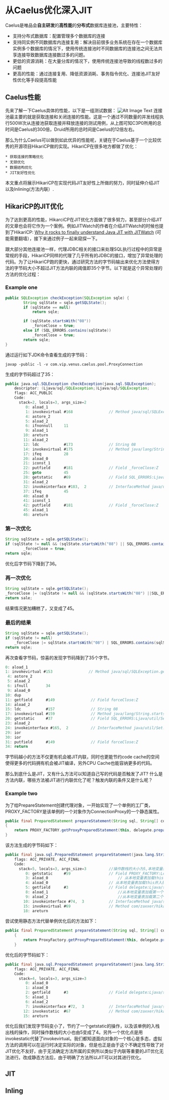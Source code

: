 # 从Caelus优化深入JIT
Caelus是唯品会**自主研发**的**高性能**的**分布式**数据库连接池，主要特性：

* 支持分布式数据库：配置管理多个数据库的连接
* 支持同实例不同数据库内连接复用：解决目前很多业务系统在存在一个数据库实例多个数据库的情况下，使用传统连接池时不同数据库的连接池之间无法共享连接导致数据库连接数过多的问题。
* 更低的资源消耗：在大量分库的情况下，使用传统连接池导致的线程数过多的问题
* 更高的性能：通过连接复用、降低资源消耗、事务指令优化、连接池JIT友好性优化等手段提高性能

## Caelus性能
先来了解一下Caelus具体的性能，以下是一组测试数据：
![Alt Image Text](caelus.jpg "Caelus Performance")
连接池最主要的就是获取连接和关闭连接的性能。这是一个通过不同数量的并发线程执行500W次从连接池获取连接并释放连接的测试用例，从上图可知C3P0所用的总时间是Caelus的300倍，Druid所用的总时间是Caelus的12倍左右。

那么为什么Caelus可以做到如此优异的性能呢，关键在于Caelus基于一个比较优秀的开源项目HikariCP做的实现。HikariCP在很多地方都做了优化：  

	* 获取连接的策略优化
	* 无锁优化
	* 数据结构优化
	* JIT友好性优化

本文重点将展示HikariCP在实现代码JIT友好性上所做的努力，同时延伸介绍JIT以及Inlining(方法内联）.

## HikariCP的JIT优化
为了达到更高的性能，HikarciCP在JIT优化方面做了很多努力，甚至部分介绍JIT的文章也会将它作为一个案例。例如JITWatch的作者在介绍JITWatch的时候也提到了HikariCP: [Why it rocks to finally understand Java JIT with JITWatch](http://zeroturnaround.com/rebellabs/why-it-rocks-to-finally-understand-java-jit-with-jitwatch/) (可能需要翻墙），接下来通过例子一起来窥探一下。

跟大部分其他连接池一样，代理JDBC相关的接口来处理SQL执行过程中的异常是常规的手段，HikariCP同样的代理了几乎所有的JDBC的接口，增加了异常处理的代码。为了让HikariCP跑的更快，通过研究方法的字节码输出来优化方法使得方法的字节码大小不超过JIT方法内联的阈值即35个字节。以下就是这个异常处理的方法的优化过程：

### Example one

```java
public SQLException checkException(SQLException sqle) {
        String sqlState = sqle.getSQLState();
        if (sqlState == null)
            return sqle;

        if (sqlState.startsWith("08"))
            _forceClose = true;
        else if (SQL_ERRORS.contains(sqlState))
            _forceClose = true;
        return sqle;
}
```
通过运行如下JDK命令查看生成的字节码：

```shell
javap -public -l -v com.vip.venus.caelus.pool.ProxyConnection    
```
生成的字节码超过了35：

```java
public java.sql.SQLException checkException(java.sql.SQLException);
    descriptor: (Ljava/sql/SQLException;)Ljava/sql/SQLException;
    flags: ACC_PUBLIC
    Code:
      stack=2, locals=3, args_size=2
         0: aload_1
         1: invokevirtual #168                // Method java/sql/SQLException.getSQLState:()Ljava/lang/String;
         4: astore_2
         5: aload_2
         6: ifnonnull     11
         9: aload_1
        10: areturn
        11: aload_2
        12: ldc           #173                // String 08
        14: invokevirtual #175                // Method java/lang/String.startsWith:(Ljava/lang/String;)Z
        17: ifeq          28
        20: aload_0
        21: iconst_1
        22: putfield      #181                // Field _forceClose:Z
        25: goto          45
        28: getstatic     #69                 // Field SQL_ERRORS:Ljava/util/Set;
        31: aload_2
        32: invokeinterface #183,  2          // InterfaceMethod java/util/Set.contains:(Ljava/lang/Object;)Z
        37: ifeq          45
        40: aload_0
        41: iconst_1
        42: putfield      #181                // Field _forceClose:Z
        45: aload_1
        46: areturn
```

### 第一次优化

```java
String sqlState = sqle.getSQLState();
if (sqlState != null && (sqlState.startsWith("08") || SQL_ERRORS.contains(sqlState)))
        _forceClose = true;
return sqle;
```
优化后字节码下降到了36。

### 再一次优化

```java
String sqlState = sqle.getSQLState();
_forceClose |= (sqlState != null && (sqlState.startsWith("08") ||SQL_ERRORS.contains(sqlState)));
return sale;
```
结果情况更加糟糕了，又变成了45。

### 最后的结果

```java
String sqlState = sqle.getSQLState();
if (sqlState != null)
    _forceClose |= sqlState.startsWith("08") | SQL_ERRORS.contains(sqlState);
return sqle;
```
再次查看字节码，惊喜的发现字节码降到了35个字节。

```java
0: aload_1
1: invokevirtual #153                // Method java/sql/SQLException.getSQLState:()Ljava/lang/String;
 4: astore_2
 5: aload_2
 6: ifnull        34
 9: aload_0
10: dup
11: getfield      #149                // Field forceClose:Z
14: aload_2
15: ldc           #157                // String 08
17: invokevirtual #159                // Method java/lang/String.startsWith:(Ljava/lang/String;)Z
20: getstatic     #37                 // Field SQL_ERRORS:Ljava/util/Set;
23: aload_2
24: invokeinterface #165,  2          // InterfaceMethod java/util/Set.contains:(Ljava/lang/Object;)Z
29: ior
30: ior
31: putfield      #149                // Field forceClose:Z
34: return
```

字节码越小的方法不仅更有机会被JIT内联，同时也更能节约code cache的空间使得更多的代码拥有机会被JIT编译，另外CPU Cache也能容纳更多的代码。

那么到底什么是JIT，又有什么方法可以知道自己写的代码是否触发了JIT? 什么是方法内联，哪些方法被JIT进行内联优化了呢？触发内联的条件又是什么呢？

### Example two
为了给PrepareStatement创建代理对象，一开始实现了一个单例的工厂类，PROXY_FACTORY是该单例的一个对象作为ConnectionProxy的一个静态属性。

```java
public final PreparedStatement prepareStatement(String sql, String[] columnNames) throws SQLException
{
    return PROXY_FACTORY.getProxyPreparedStatement(this, delegate.prepareStatement(sql, columnNames));
}
```
该方法生成的字节码如下：

```java
public final java.sql.PreparedStatement prepareStatement(java.lang.String, java.lang.String[]) throws java.sql.SQLException;
    flags: ACC_PRIVATE, ACC_FINAL
    Code:
      stack=5, locals=3, args_size=3          //操作数栈的大小为5,本地变量表为3，参数数量为3(this为实例方法的隐参）
         0: getstatic     #59                 // Field PROXY_FACTORY:Lcom/zaxxer/hikari/proxy/ProxyFactory;获取静态变量并入操作数栈
         3: aload_0							      // 从本地变量表加载this并入操作数栈
         4: aload_0                           // 从本地变量表加载this并入操作数栈
         5: getfield      #3                  // Field delegate:Ljava/sql/Connection;
         8: aload_1							      //从本地变量表加载第一个参数并入操作数栈
         9: aload_2							      //从本地变量表加载第二个参数并入操作数栈
        10: invokeinterface #74,  3           // InterfaceMethod java/sql/Connection.prepareStatement:(Ljava/lang/String;[Ljava/lang/String;)Ljava/sql/PreparedStatement;
        15: invokevirtual #69                 // Method com/zaxxer/hikari/proxy/ProxyFactory.getProxyPreparedStatement:(Lcom/zaxxer/hikari/proxy/ConnectionProxy;Ljava/sql/PreparedStatement;)Ljava/sql/PreparedStatement;
        18: areturn
```
尝试使用静态方法代替单例优化后的方法如下：

```java
public final PreparedStatement prepareStatement(String sql, String[] columnNames) throws SQLException
    {
        return ProxyFactory.getProxyPreparedStatement(this, delegate.prepareStatement(sql, columnNames));
    }
```
优化后的字节码如下：

```java
public final java.sql.PreparedStatement prepareStatement(java.lang.String, java.lang.String[]) throws java.sql.SQLException;
    flags: ACC_PRIVATE, ACC_FINAL
    Code:
      stack=4, locals=3, args_size=3
         0: aload_0
         1: aload_0
         2: getfield      #3                  // Field delegate:Ljava/sql/Connection;
         5: aload_1
         6: aload_2
         7: invokeinterface #72,  3           // InterfaceMethod java/sql/Connection.prepareStatement:(Ljava/lang/String;[Ljava/lang/String;)Ljava/sql/PreparedStatement;
        12: invokestatic  #67                 // Method com/zaxxer/hikari/proxy/ProxyFactory.getProxyPreparedStatement:(Lcom/zaxxer/hikari/proxy/ConnectionProxy;Ljava/sql/PreparedStatement;)Ljava/sql/PreparedStatement;
        15: areturn
```
优化后我们发现字节码变小了，节约了一个getstatic的操作，以及该单例的入栈出栈的操作，同时操作数栈的大小也由5变成了4。另外一个优化点是用invokestatic代替了invokevirtual。我们都知道面向对象的一个核心是多态，虚拟方法的调用可以在运行时决定实际的对象，但是也正是由于这个不确定性导致了对JIT优化不友好，由于无法确定方法所属的实例所以类似于内联等重要的JIT优化无法进行。改成静态方法后，由于明确了方法所以JIT可以对其进行优化。
## JIT

## Inling